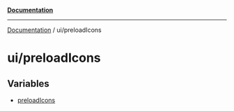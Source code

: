 [**Documentation**](../../index.md)

***

[Documentation](../../index.md) / ui/preloadIcons

# ui/preloadIcons

## Variables

- [preloadIcons](variables/preloadIcons.md)
